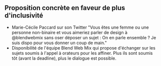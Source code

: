 ## Proposition concrète en faveur de plus d'inclusivité 

- Marie-Cécile Paccard sur son Twitter "Vous êtes une femme ou une personne non-binaire et vous aimeriez parler de design à @blendwebmix sans oser déposer un sujet : On en parle ensemble ? Je suis dispo pour vous donner un coup de main."
- Disponibilité de l'équipe Blend Web Mix qui propose d'échanger sur les sujets soumis à l'appel à orateurs pour les affiner. Plus ils sont soumis tôt (avant la deadline), plus le dialogue est possible.
